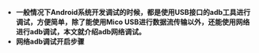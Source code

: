 - **一般情况下Android系统开发调试的时候，都是使用USB接口的adb工具进行调试，方便简单，除了能使用Mico USB进行数据流传输以外，还能使用网络进行adb调试，本文就介绍adb网络调试。**
- **网络adb调试开启步骤**